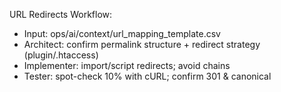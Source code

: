 URL Redirects Workflow:
- Input: ops/ai/context/url_mapping_template.csv
- Architect: confirm permalink structure + redirect strategy (plugin/.htaccess)
- Implementer: import/script redirects; avoid chains
- Tester: spot-check 10% with cURL; confirm 301 & canonical
